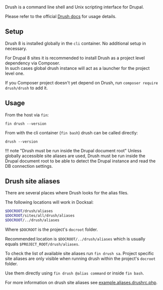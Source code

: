 Drush is a command line shell and Unix scripting interface for Drupal.

Please refer to the official [Drush docs](http://www.drush.org/en/master/) for usage details.

## Setup

Drush 8 is installed globally in the `cli` container. No additional setup in necessary.  

For Drupal 8 sites it is recommended to install Drush as a project level dependency via Composer.  
In such cases global drush instance will act as a launcher for the project level one.

If you Composer project doesn't yet depend on Drush, run `composer require drush/drush` to add it.

## Usage 

From the host via `fin`:

```
fin drush --version
```

From with the cli container (`fin bash`) drush can be called directly:

```
drush --version
```

!!! note "Drush must be run inside the Drupal document root"
    Unless globally accessible site aliases are used, Drush must be run inside the Drupal document root to be able to
    detect the Drupal instance and read the DB connection settings.

<a name="site-aliases"></a>
## Drush site aliases

There are several places where Drush looks for the alias files.

The following locations will work in Docksal:

```bash
$DOCROOT/drush/aliases
$DOCROOT/sites/all/drush/aliases
$DOCROOT/../drush/aliases
```

Where `$DOCROOT` is the project's `docroot` folder.

Recommended location is `$DOCROOT/../drush/aliases` which is usually equals `$PROJECT_ROOT/drush/aliases`.

To check the list of available site aliases run `fin drush sa`. Project specific site aliases are only visible when running drush within the project's `docroot` folder.

Use them directly using `fin drush @alias command` or inside `fin bash`.

For more information on drush site aliases see [example.aliases.drushrc.php](https://github.com/drush-ops/drush/blob/master/examples/example.aliases.drushrc.php).
